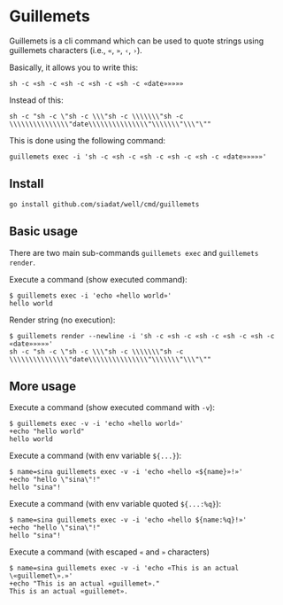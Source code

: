 # Guillemets

Guillemets is a cli command which can be used to quote strings using guillemets characters (i.e., `«`, `»`, `‹`, `›`).

Basically, it allows you to write this:
```
sh -c «sh -c «sh -c «sh -c «sh -c «date»»»»»
```

Instead of this:
```
sh -c "sh -c \"sh -c \\\"sh -c \\\\\\\"sh -c \\\\\\\\\\\\\\\"date\\\\\\\\\\\\\\\"\\\\\\\"\\\"\""
```

This is done using the following command:

```shell
guillemets exec -i 'sh -c «sh -c «sh -c «sh -c «sh -c «date»»»»»'
```

## Install

```shell
go install github.com/siadat/well/cmd/guillemets
```

## Basic usage

There are two main sub-commands `guillemets exec` and `guillemets render`.

Execute a command (show executed command):
```shell
$ guillemets exec -i 'echo «hello world»'
hello world
```

Render string (no execution):
```shell
$ guillemets render --newline -i 'sh -c «sh -c «sh -c «sh -c «sh -c «date»»»»»'
sh -c "sh -c \"sh -c \\\"sh -c \\\\\\\"sh -c \\\\\\\\\\\\\\\"date\\\\\\\\\\\\\\\"\\\\\\\"\\\"\""
```

## More usage

Execute a command (show executed command with `-v`):
```shell
$ guillemets exec -v -i 'echo «hello world»'
+echo "hello world"
hello world
```

Execute a command (with env variable `${...}`):
```shell
$ name=sina guillemets exec -v -i 'echo «hello «${name}»!»'
+echo "hello \"sina\"!"
hello "sina"!
```

Execute a command (with env variable quoted `${...:%q}`):
```shell
$ name=sina guillemets exec -v -i 'echo «hello ${name:%q}!»'
+echo "hello \"sina\"!"
hello "sina"!
```

Execute a command (with escaped `«` and `»` characters)
```shell
$ name=sina guillemets exec -v -i 'echo «This is an actual \«guillemet\».»'
+echo "This is an actual «guillemet»."
This is an actual «guillemet».
```
